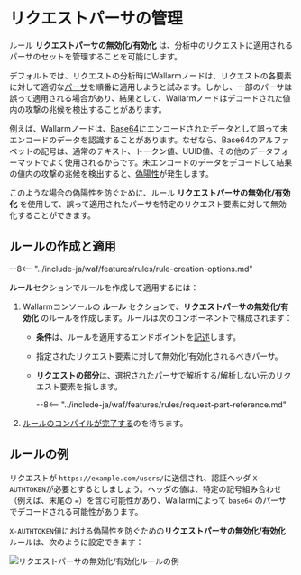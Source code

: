 # リクエストパーサの管理

ルール **リクエストパーサの無効化/有効化** は、分析中のリクエストに適用されるパーサのセットを管理することを可能にします。

デフォルトでは、リクエストの分析時にWallarmノードは、リクエストの各要素に対して適切な[パーサ](request-processing.md)を順番に適用しようと試みます。しかし、一部のパーサは誤って適用される場合があり、結果として、Wallarmノードはデコードされた値内の攻撃の兆候を検出することがあります。

例えば、Wallarmノードは、[Base64](https://en.wikipedia.org/wiki/Base64)にエンコードされたデータとして誤って未エンコードのデータを認識することがあります。なぜなら、Base64のアルファベットの記号は、通常のテキスト、トークン値、UUID値、その他のデータフォーマットでよく使用されるからです。未エンコードのデータをデコードして結果の値内の攻撃の兆候を検出すると、[偽陽性](../../about-wallarm/protecting-against-attacks.md#false-positives)が発生します。

このような場合の偽陽性を防ぐために、ルール **リクエストパーサの無効化/有効化** を使用して、誤って適用されたパーサを特定のリクエスト要素に対して無効化することができます。

## ルールの作成と適用

--8<-- "../include-ja/waf/features/rules/rule-creation-options.md"

**ルール**セクションでルールを作成して適用するには：

1. Wallarmコンソールの **ルール** セクションで、**リクエストパーサの無効化/有効化** のルールを作成します。ルールは次のコンポーネントで構成されます：

      * **条件**は、ルールを適用するエンドポイントを[記述](rules.md#rule-branches)します。
      * 指定されたリクエスト要素に対して無効化/有効化されるべきパーサ。
      * **リクエストの部分**は、選択されたパーサで解析する/解析しない元のリクエスト要素を指します。

         --8<-- "../include-ja/waf/features/rules/request-part-reference.md"
2. [ルールのコンパイルが完了する](rules.md)のを待ちます。

## ルールの例

リクエストが `https://example.com/users/`に送信され、認証ヘッダ `X-AUTHTOKEN`が必要とするとしましょう。ヘッダの値は、特定の記号組み合わせ（例えば、末尾の `=`）を含む可能性があり、Wallarmによって `base64` のパーサでデコードされる可能性があります。

`X-AUTHTOKEN`値における偽陽性を防ぐための**リクエストパーサの無効化/有効化** ルールは、次のように設定できます：

![リクエストパーサの無効化/有効化ルールの例](../../images/user-guides/rules/disable-parsers-example.png)